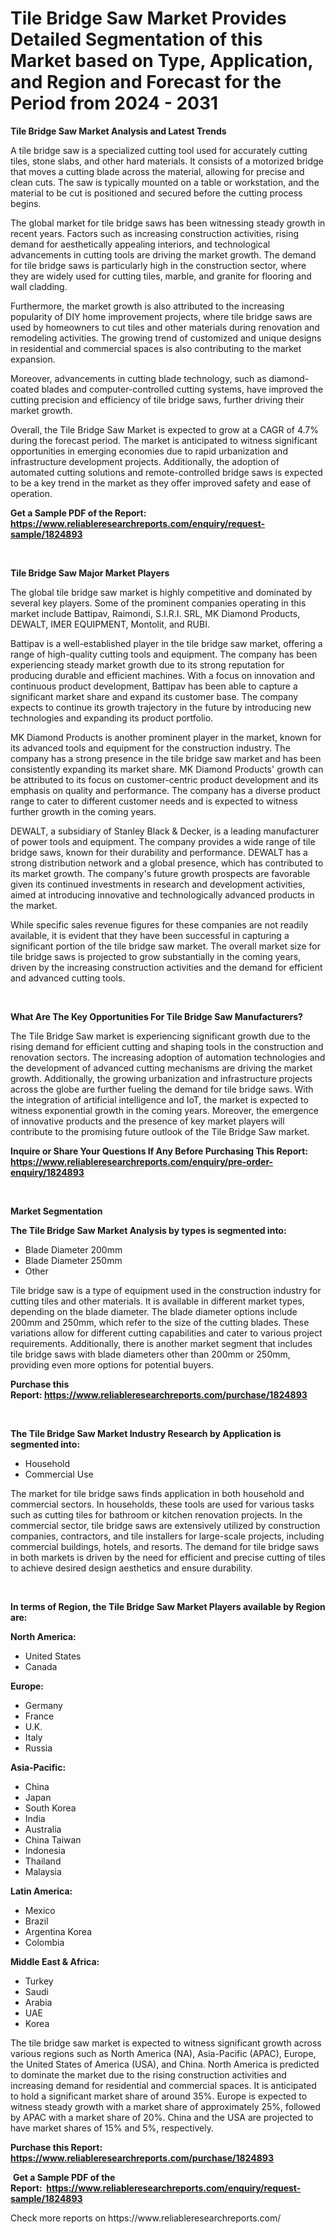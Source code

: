 <p><h1>Tile Bridge Saw Market Provides Detailed Segmentation of this Market based on Type, Application, and Region and Forecast for the Period from 2024 - 2031</h1></p><p><strong>Tile Bridge Saw Market Analysis and Latest Trends</strong></p>
<p><p>A tile bridge saw is a specialized cutting tool used for accurately cutting tiles, stone slabs, and other hard materials. It consists of a motorized bridge that moves a cutting blade across the material, allowing for precise and clean cuts. The saw is typically mounted on a table or workstation, and the material to be cut is positioned and secured before the cutting process begins.</p><p>The global market for tile bridge saws has been witnessing steady growth in recent years. Factors such as increasing construction activities, rising demand for aesthetically appealing interiors, and technological advancements in cutting tools are driving the market growth. The demand for tile bridge saws is particularly high in the construction sector, where they are widely used for cutting tiles, marble, and granite for flooring and wall cladding.</p><p>Furthermore, the market growth is also attributed to the increasing popularity of DIY home improvement projects, where tile bridge saws are used by homeowners to cut tiles and other materials during renovation and remodeling activities. The growing trend of customized and unique designs in residential and commercial spaces is also contributing to the market expansion.</p><p>Moreover, advancements in cutting blade technology, such as diamond-coated blades and computer-controlled cutting systems, have improved the cutting precision and efficiency of tile bridge saws, further driving their market growth.</p><p>Overall, the Tile Bridge Saw Market is expected to grow at a CAGR of 4.7% during the forecast period. The market is anticipated to witness significant opportunities in emerging economies due to rapid urbanization and infrastructure development projects. Additionally, the adoption of automated cutting solutions and remote-controlled bridge saws is expected to be a key trend in the market as they offer improved safety and ease of operation.</p></p>
<p><strong>Get a Sample PDF of the Report:&nbsp; <a href="https://www.reliableresearchreports.com/enquiry/request-sample/1824893">https://www.reliableresearchreports.com/enquiry/request-sample/1824893</a></strong></p>
<p>&nbsp;</p>
<p><strong>Tile Bridge Saw Major Market Players</strong></p>
<p><p>The global tile bridge saw market is highly competitive and dominated by several key players. Some of the prominent companies operating in this market include Battipav, Raimondi, S.I.R.I. SRL, MK Diamond Products, DEWALT, IMER EQUIPMENT, Montolit, and RUBI.</p><p>Battipav is a well-established player in the tile bridge saw market, offering a range of high-quality cutting tools and equipment. The company has been experiencing steady market growth due to its strong reputation for producing durable and efficient machines. With a focus on innovation and continuous product development, Battipav has been able to capture a significant market share and expand its customer base. The company expects to continue its growth trajectory in the future by introducing new technologies and expanding its product portfolio.</p><p>MK Diamond Products is another prominent player in the market, known for its advanced tools and equipment for the construction industry. The company has a strong presence in the tile bridge saw market and has been consistently expanding its market share. MK Diamond Products' growth can be attributed to its focus on customer-centric product development and its emphasis on quality and performance. The company has a diverse product range to cater to different customer needs and is expected to witness further growth in the coming years.</p><p>DEWALT, a subsidiary of Stanley Black & Decker, is a leading manufacturer of power tools and equipment. The company provides a wide range of tile bridge saws, known for their durability and performance. DEWALT has a strong distribution network and a global presence, which has contributed to its market growth. The company's future growth prospects are favorable given its continued investments in research and development activities, aimed at introducing innovative and technologically advanced products in the market.</p><p>While specific sales revenue figures for these companies are not readily available, it is evident that they have been successful in capturing a significant portion of the tile bridge saw market. The overall market size for tile bridge saws is projected to grow substantially in the coming years, driven by the increasing construction activities and the demand for efficient and advanced cutting tools.</p></p>
<p>&nbsp;</p>
<p><strong>What Are The Key Opportunities For Tile Bridge Saw Manufacturers?</strong></p>
<p><p>The Tile Bridge Saw market is experiencing significant growth due to the rising demand for efficient cutting and shaping tools in the construction and renovation sectors. The increasing adoption of automation technologies and the development of advanced cutting mechanisms are driving the market growth. Additionally, the growing urbanization and infrastructure projects across the globe are further fueling the demand for tile bridge saws. With the integration of artificial intelligence and IoT, the market is expected to witness exponential growth in the coming years. Moreover, the emergence of innovative products and the presence of key market players will contribute to the promising future outlook of the Tile Bridge Saw market.</p></p>
<p><strong>Inquire or Share Your Questions If Any Before Purchasing This Report: <a href="https://www.reliableresearchreports.com/enquiry/pre-order-enquiry/1824893">https://www.reliableresearchreports.com/enquiry/pre-order-enquiry/1824893</a></strong></p>
<p>&nbsp;</p>
<p><strong>Market Segmentation</strong></p>
<p><strong>The Tile Bridge Saw Market Analysis by types is segmented into:</strong></p>
<p><ul><li>Blade Diameter 200mm</li><li>Blade Diameter 250mm</li><li>Other</li></ul></p>
<p><p>Tile bridge saw is a type of equipment used in the construction industry for cutting tiles and other materials. It is available in different market types, depending on the blade diameter. The blade diameter options include 200mm and 250mm, which refer to the size of the cutting blades. These variations allow for different cutting capabilities and cater to various project requirements. Additionally, there is another market segment that includes tile bridge saws with blade diameters other than 200mm or 250mm, providing even more options for potential buyers.</p></p>
<p><strong>Purchase this Report:&nbsp;<a href="https://www.reliableresearchreports.com/purchase/1824893">https://www.reliableresearchreports.com/purchase/1824893</a></strong></p>
<p>&nbsp;</p>
<p><strong>The Tile Bridge Saw Market Industry Research by Application is segmented into:</strong></p>
<p><ul><li>Household</li><li>Commercial Use</li></ul></p>
<p><p>The market for tile bridge saws finds application in both household and commercial sectors. In households, these tools are used for various tasks such as cutting tiles for bathroom or kitchen renovation projects. In the commercial sector, tile bridge saws are extensively utilized by construction companies, contractors, and tile installers for large-scale projects, including commercial buildings, hotels, and resorts. The demand for tile bridge saws in both markets is driven by the need for efficient and precise cutting of tiles to achieve desired design aesthetics and ensure durability.</p></p>
<p>&nbsp;</p>
<p><strong>In terms of Region, the Tile Bridge Saw Market Players available by Region are:</strong></p>
<p>
    <p> <strong> North America: </strong>
        <ul>
            <li>United States</li>
            <li>Canada</li>
        </ul>
        </p> 
    <p> <strong> Europe: </strong>
        <ul>
            <li>Germany</li>
            <li>France</li>
            <li>U.K.</li>
            <li>Italy</li>
            <li>Russia</li>
        </ul>
        </p> 
    <p> <strong> Asia-Pacific: </strong>
        <ul>
            <li>China</li>
            <li>Japan</li>
            <li>South Korea</li>
            <li>India</li>
            <li>Australia</li>
            <li>China Taiwan</li>
            <li>Indonesia</li>
            <li>Thailand</li>
            <li>Malaysia</li>
        </ul>
        </p> 
    <p> <strong> Latin America: </strong>
        <ul>
            <li>Mexico</li>
            <li>Brazil</li>
            <li>Argentina Korea</li>
            <li>Colombia</li>
        </ul>
        </p> 
    <p> <strong> Middle East & Africa: </strong>
        <ul>
            <li>Turkey</li>
            <li>Saudi</li>
            <li>Arabia</li>
            <li>UAE</li>
            <li>Korea</li>
        </ul>
    </p>
    </p>
<p><p>The tile bridge saw market is expected to witness significant growth across various regions such as North America (NA), Asia-Pacific (APAC), Europe, the United States of America (USA), and China. North America is predicted to dominate the market due to the rising construction activities and increasing demand for residential and commercial spaces. It is anticipated to hold a significant market share of around 35%. Europe is expected to witness steady growth with a market share of approximately 25%, followed by APAC with a market share of 20%. China and the USA are projected to have market shares of 15% and 5%, respectively.</p></p>
<p><strong>Purchase this Report: <a href="https://www.reliableresearchreports.com/purchase/1824893">https://www.reliableresearchreports.com/purchase/1824893</a></strong></p>
<p>&nbsp;<strong>Get a Sample PDF of the Report:&nbsp;&nbsp;<a href="https://www.reliableresearchreports.com/enquiry/request-sample/1824893">https://www.reliableresearchreports.com/enquiry/request-sample/1824893</a></strong></p>
<p><strong></strong></p>
<p>Check more reports on https://www.reliableresearchreports.com/</p>
